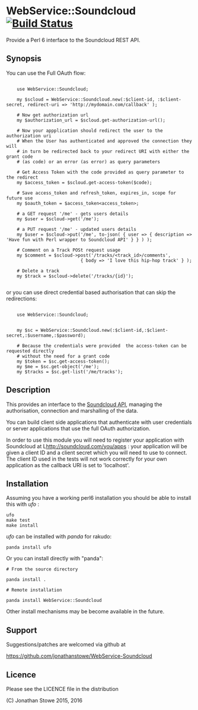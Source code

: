 # WebService::Soundcloud [![Build Status](https://travis-ci.org/jonathanstowe/WebService-Soundcloud.svg?branch=master)](https://travis-ci.org/jonathanstowe/WebService-Soundcloud)

Provide a Perl 6 interface to the Soundcloud REST API.

## Synopsis

You can use the Full OAuth flow:

```

    use WebService::Soundcloud;
    
    my $scloud = WebService::Soundcloud.new(:$client-id, :$client-secret, redirect-uri => 'http://mydomain.com/callback' );
    
    # Now get authorization url
    my $authorization_url = $scloud.get-authorization-url();
    
    # Now your appplication should redirect the user to the authorization uri
    # When the User has authenticated and approved the connection they will
    # in turn be redirected back to your redirect URI with either the grant code
    # (as code) or an error (as error) as query parameters
    
    # Get Access Token with the code provided as query parameter to the redirect
    my $access_token = $scloud.get-access-token($code);
    
    # Save access_token and refresh_token, expires_in, scope for future use
    my $oauth_token = $access_token<access_token>;
    
    # a GET request '/me' - gets users details
    my $user = $scloud->get('/me');
    
    # a PUT request '/me' - updated users details
    my $user = $scloud->put('/me', to-json( { user => { description => 'Have fun with Perl wrapper to Soundcloud API' } } ) );
                
    # Comment on a Track POSt request usage
    my $comment = $scloud->post('/tracks/<track_id>/comments', 
                            { body => 'I love this hip-hop track' } );
    
    # Delete a track
    my $track = $scloud->delete('/tracks/{id}');
    
```

or you can use direct credential based authorisation that can skip the redirections:

```

    use WebService::Soundcloud;


    my $sc = WebService::Soundcloud.new(:$client-id,:$client-secret,:$username,:$password);

    # Because the credentials were provided  the access-token can be requested directly
    # without the need for a grant code
    my $token = $sc.get-access-token();
    my $me = $sc.get-object('/me');
    my $tracks = $sc.get-list('/me/tracks');

```


## Description

This provides an interface to the [Soundcloud
API](https://developers.soundcloud.com/docs/api/reference), managing
the authorisation, connection and marshalling of the data.

You can build client side applications that authenticate with user
credentials or server applications that use the full OAuth authorization.

In order to use this module you will need to register your application
with Soundcloud at L<http://soundcloud.com/you/apps> : your application will
be given a client ID and a client secret which you will need to use to
connect. The client ID used in the tests will not work correctly for your
own application as the callback URI is set to 'localhost'.

## Installation

Assuming you have a working perl6 installation you should be able to
install this with *ufo* :

    ufo
    make test
    make install

*ufo* can be installed with *panda* for rakudo:

    panda install ufo

Or you can install directly with "panda":

    # From the source directory
   
    panda install .

    # Remote installation

    panda install WebService::Soundcloud

Other install mechanisms may be become available in the future.

## Support

Suggestions/patches are welcomed via github at

   https://github.com/jonathanstowe/WebService-Soundcloud

## Licence

Please see the LICENCE file in the distribution

(C) Jonathan Stowe 2015, 2016



